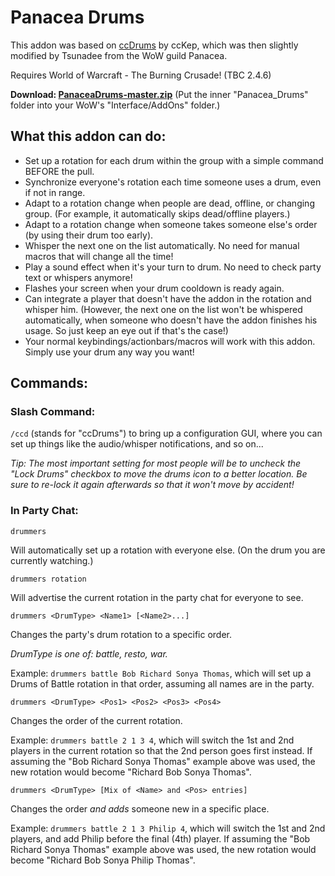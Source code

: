 # Panacea Drums

This addon was based on [ccDrums](https://www.wowinterface.com/downloads/info9801-ccDrums.html) by ccKep, which was then slightly modified by Tsunadee from the WoW guild Panacea.

Requires World of Warcraft - The Burning Crusade! (TBC 2.4.6)

**Download: [PanaceaDrums-master.zip](https://github.com/VideoPlayerCode/PanaceaDrums/archive/master.zip)** (Put the inner "Panacea_Drums" folder into your WoW's "Interface/AddOns" folder.)

## What this addon can do:

- Set up a rotation for each drum within the group with a simple command BEFORE the pull.
- Synchronize everyone's rotation each time someone uses a drum, even if not in range.
- Adapt to a rotation change when people are dead, offline, or changing group. (For example, it automatically skips dead/offline players.)
- Adapt to a rotation change when someone takes someone else's order (by using their drum too early).
- Whisper the next one on the list automatically. No need for manual macros that will change all the time!
- Play a sound effect when it's your turn to drum. No need to check party text or whispers anymore!
- Flashes your screen when your drum cooldown is ready again.
- Can integrate a player that doesn't have the addon in the rotation and whisper him. (However, the next one on the list won't be whispered automatically, when someone who doesn't have the addon finishes his usage. So just keep an eye out if that's the case!)
- Your normal keybindings/actionbars/macros will work with this addon. Simply use your drum any way you want!

## Commands:

### Slash Command:

`/ccd` (stands for "ccDrums") to bring up a configuration GUI, where you can set up things like the audio/whisper notifications, and so on...

_Tip: The most important setting for most people will be to uncheck the "Lock Drums" checkbox to move the drums icon to a better location. Be sure to re-lock it again afterwards so that it won't move by accident!_

### In Party Chat:

`drummers`

Will automatically set up a rotation with everyone else. (On the drum you are currently watching.)

`drummers rotation`

Will advertise the current rotation in the party chat for everyone to see.

`drummers <DrumType> <Name1> [<Name2>...]`

Changes the party's drum rotation to a specific order.

_DrumType is one of: battle, resto, war._

Example: `drummers battle Bob Richard Sonya Thomas`, which will set up a Drums of Battle rotation in that order, assuming all names are in the party.

`drummers <DrumType> <Pos1> <Pos2> <Pos3> <Pos4>`

Changes the order of the current rotation.

Example: `drummers battle 2 1 3 4`, which will switch the 1st and 2nd players in the current rotation so that the 2nd person goes first instead. If assuming the "Bob Richard Sonya Thomas" example above was used, the new rotation would become "Richard Bob Sonya Thomas".

`drummers <DrumType> [Mix of <Name> and <Pos> entries]`

Changes the order _and adds_ someone new in a specific place.

Example: `drummers battle 2 1 3 Philip 4`, which will switch the 1st and 2nd players, and add Philip before the final (4th) player. If assuming the "Bob Richard Sonya Thomas" example above was used, the new rotation would become "Richard Bob Sonya Philip Thomas".

